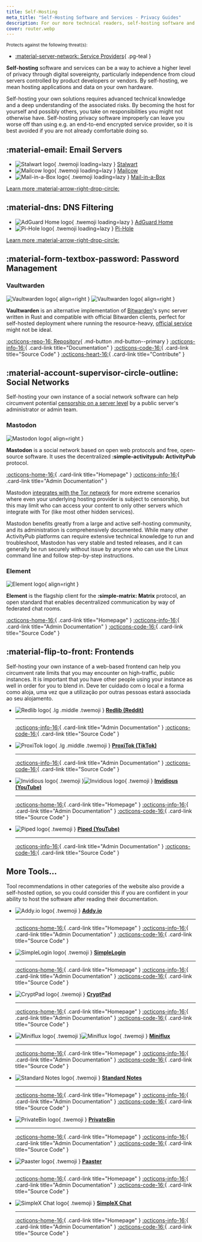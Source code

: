 ```yaml
---
title: Self-Hosting
meta_title: "Self-Hosting Software and Services - Privacy Guides"
description: For our more technical readers, self-hosting software and services can provide additional privacy assurances since you have maximum control over your data.
cover: router.webp
---
```


<small>Protects against the following threat(s):</small>

- [:material-server-network: Service Providers](../basics/common-threats.md#privacy-from-service-providers){ .pg-teal }

**Self-hosting** software and services can be a way to achieve a higher level of privacy through digital sovereignty, particularly independence from cloud servers controlled by product developers or vendors. By self-hosting, we mean hosting applications and data on your own hardware.

Self-hosting your own solutions requires advanced technical knowledge and a deep understanding of the associated risks. By becoming the host for yourself and possibly others, you take on responsibilities you might not otherwise have. Self-hosting privacy software improperly can leave you worse off than using e.g. an end-to-end encrypted service provider, so it is best avoided if you are not already comfortable doing so.

## :material-email: Email Servers

<div class="grid cards" markdown>

- ![Stalwart logo](../assets/img/self-hosting/stalwart.svg){ .twemoji loading=lazy } [Stalwart](email-servers.md#stalwart)
- ![Mailcow logo](../assets/img/self-hosting/mailcow.svg){ .twemoji loading=lazy } [Mailcow](email-servers.md#mailcow)
- ![Mail-in-a-Box logo](../assets/img/self-hosting/mail-in-a-box.svg){ .twemoji loading=lazy } [Mail-in-a-Box](email-servers.md#mail-in-a-box)

</div>

[Learn more :material-arrow-right-drop-circle:](email-servers.md)

## :material-dns: DNS Filtering

<div class="grid cards" markdown>

- ![AdGuard Home logo](../assets/img/self-hosting/adguard-home.svg){ .twemoji loading=lazy } [AdGuard Home](dns-filtering.md#adguard-home)
- ![Pi-Hole logo](../assets/img/self-hosting/pi-hole.svg){ .twemoji loading=lazy } [Pi-Hole](dns-filtering.md#pi-hole)

</div>

[Learn more :material-arrow-right-drop-circle:](dns-filtering.md)

## :material-form-textbox-password: Password Management

### Vaultwarden

<div class="admonition recommendation" markdown>

![Vaultwarden logo](../assets/img/self-hosting/vaultwarden.svg#only-light){ align=right }
![Vaultwarden logo](../assets/img/self-hosting/vaultwarden-dark.svg#only-dark){ align=right }

**Vaultwarden** is an alternative implementation of [Bitwarden](../passwords.md#bitwarden)'s sync server written in Rust and compatible with official Bitwarden clients, perfect for self-hosted deployment where running the resource-heavy, [official service](https://github.com/bitwarden/server) might not be ideal.

[:octicons-repo-16: Repository](https://github.com/dani-garcia/vaultwarden#readme){ .md-button .md-button--primary }
[:octicons-info-16:](https://github.com/dani-garcia/vaultwarden/wiki){ .card-link title="Documentation" }
[:octicons-code-16:](https://github.com/dani-garcia/vaultwarden){ .card-link title="Source Code" }
[:octicons-heart-16:](https://github.com/sponsors/dani-garcia){ .card-link title="Contribute" }

</div>

## :material-account-supervisor-circle-outline: Social Networks

Self-hosting your own instance of a social network software can help circumvent potential [censorship on a server level](../social-networks.md#censorship-resistance) by a public server's administrator or admin team.

### Mastodon

<div class="admonition recommendation" markdown>

![Mastodon logo](../assets/img/social-networks/mastodon.svg){ align=right }

**Mastodon** is a social network based on open web protocols and free, open-source software. It uses the decentralized **:simple-activitypub: ActivityPub** protocol.

[:octicons-home-16:](https://joinmastodon.org){ .card-link title="Homepage" }
[:octicons-info-16:](https://docs.joinmastodon.org/admin/prerequisites){ .card-link title="Admin Documentation" }

</div>

Mastodon [integrates with the Tor network](https://docs.joinmastodon.org/admin/optional/tor) for more extreme scenarios where even your underlying hosting provider is subject to censorship, but this may limit who can access your content to only other servers which integrate with Tor (like most other hidden services).

Mastodon benefits greatly from a large and active self-hosting community, and its administration is comprehensively documented. While many other ActivityPub platforms can require extensive technical knowledge to run and troubleshoot, Mastodon has very stable and tested releases, and it can generally be run securely without issue by anyone who can use the Linux command line and follow step-by-step instructions.

### Element

<div class="admonition recommendation" markdown>

![Element logo](../assets/img/social-networks/element.svg){ align=right }

**Element** is the flagship client for the **:simple-matrix: Matrix** protocol, an open standard that enables decentralized communication by way of federated chat rooms.

[:octicons-home-16:](https://element.io){ .card-link title="Homepage" }
[:octicons-info-16:](https://element-hq.github.io/synapse/latest){ .card-link title="Admin Documentation" }
[:octicons-code-16:](https://github.com/element-hq){ .card-link title="Source Code" }

</div>

## :material-flip-to-front: Frontends

Self-hosting your own instance of a web-based frontend can help you circumvent rate limits that you may encounter on high-traffic, public instances. It is important that you have other people using your instance as well in order for you to blend in. Deve ter cuidado com o local e a forma como aloja, uma vez que a utilização por outras pessoas estará associada ao seu alojamento.

<div class="grid cards" markdown>

- ![Redlib logo](../assets/img/frontends/redlib.svg){ .lg .middle .twemoji } [**Redlib (Reddit)**](../frontends.md#redlib)

  ---

  [:octicons-info-16:](https://github.com/redlib-org/redlib#deployment){ .card-link title="Admin Documentation" }
  [:octicons-code-16:](https://github.com/redlib-org/redlib){ .card-link title="Source Code" }

- ![ProxiTok logo](../assets/img/frontends/proxitok.svg){ .lg .middle .twemoji } [**ProxiTok (TikTok)**](../frontends.md#proxitok)

  ---

  [:octicons-info-16:](https://github.com/pablouser1/ProxiTok/wiki/Self-hosting){ .card-link title="Admin Documentation" }
  [:octicons-code-16:](https://github.com/pablouser1/ProxiTok){ .card-link title="Source Code" }

- ![Invidious logo](../assets/img/frontends/invidious.svg#only-light){ .twemoji }![Invidious logo](../assets/img/frontends/invidious-dark.svg#only-dark){ .twemoji } [**Invidious (YouTube)**](../frontends.md#invidious)

  ---

  [:octicons-home-16:](https://invidious.io){ .card-link title="Homepage" }
  [:octicons-info-16:](https://docs.invidious.io/installation){ .card-link title="Admin Documentation" }
  [:octicons-code-16:](https://github.com/iv-org/invidious){ .card-link title="Source Code" }

- ![Piped logo](../assets/img/frontends/piped.svg){ .twemoji } [**Piped (YouTube)**](../frontends.md#piped)

  ---

  [:octicons-info-16:](https://docs.piped.video/docs/self-hosting){ .card-link title="Admin Documentation" }
  [:octicons-code-16:](https://github.com/TeamPiped/Piped){ .card-link title="Source Code" }

</div>

## More Tools...

Tool recommendations in other categories of the website also provide a self-hosted option, so you could consider this if you are confident in your ability to host the software after reading their documentation.

<div class="grid cards" markdown>

- ![Addy.io logo](../assets/img/email-aliasing/addy.svg){ .twemoji } [**Addy.io**](../email-aliasing.md#addyio)

  ---

  [:octicons-home-16:](https://addy.io){ .card-link title="Homepage" }
  [:octicons-info-16:](https://addy.io/self-hosting){ .card-link title="Admin Documentation" }
  [:octicons-code-16:](https://github.com/anonaddy){ .card-link title="Source Code" }

- ![SimpleLogin logo](../assets/img/email-aliasing/simplelogin.svg){ .twemoji } [**SimpleLogin**](../email-aliasing.md#simplelogin)

  ---

  [:octicons-home-16:](https://addy.io){ .card-link title="Homepage" }
  [:octicons-info-16:](https://github.com/simple-login/app#prerequisites){ .card-link title="Admin Documentation" }
  [:octicons-code-16:](https://github.com/simple-login){ .card-link title="Source Code" }

- ![CryptPad logo](../assets/img/document-collaboration/cryptpad.svg){ .twemoji } [**CryptPad**](../document-collaboration.md#cryptpad)

  ---

  [:octicons-home-16:](https://cryptpad.fr){ .card-link title="Homepage" }
  [:octicons-info-16:](https://docs.cryptpad.org/en/admin_guide/index.html){ .card-link title="Admin Documentation" }
  [:octicons-code-16:](https://github.com/xwiki-labs/cryptpad){ .card-link title="Source Code" }

- ![Miniflux logo](../assets/img/news-aggregators/miniflux.svg#only-light){ .twemoji }![Miniflux logo](../assets/img/news-aggregators/miniflux-dark.svg#only-dark){ .twemoji } [**Miniflux**](../news-aggregators.md#miniflux)

  ---

  [:octicons-home-16:](https://miniflux.app){ .card-link title="Homepage" }
  [:octicons-info-16:](https://miniflux.app/docs/index.html#administration-guide){ .card-link title="Admin Documentation" }
  [:octicons-code-16:](https://github.com/miniflux/v2){ .card-link title="Source Code" }

- ![Standard Notes logo](../assets/img/notebooks/standard-notes.svg){ .twemoji } [**Standard Notes**](../notebooks.md#standard-notes)

  ---

  [:octicons-home-16:](https://standardnotes.com){ .card-link title="Homepage" }
  [:octicons-info-16:](https://standardnotes.com/help/47/can-i-self-host-standard-notes){ .card-link title="Admin Documentation" }
  [:octicons-code-16:](https://github.com/standardnotes){ .card-link title="Source Code" }

- ![PrivateBin logo](../assets/img/pastebins/privatebin.svg){ .twemoji } [**PrivateBin**](../pastebins.md#privatebin)

  ---

  [:octicons-home-16:](https://privatebin.info){ .card-link title="Homepage" }
  [:octicons-info-16:](https://github.com/PrivateBin/PrivateBin/blob/master/doc/Installation.md){ .card-link title="Admin Documentation" }
  [:octicons-code-16:](https://github.com/PrivateBin/PrivateBin){ .card-link title="Source Code" }

- ![Paaster logo](../assets/img/pastebins/paaster.svg){ .twemoji } [**Paaster**](../pastebins.md#paaster)

  ---

  [:octicons-home-16:](https://paaster.io){ .card-link title="Homepage" }
  [:octicons-info-16:](https://github.com/WardPearce/paaster#deployment){ .card-link title="Admin Documentation" }
  [:octicons-code-16:](https://github.com/WardPearce/paaster){ .card-link title="Source Code" }

- ![SimpleX Chat logo](../assets/img/messengers/simplex.svg){ .twemoji } [**SimpleX Chat**](../real-time-communication.md#simplex-chat)

  ---

  [:octicons-home-16:](https://simplex.chat){ .card-link title="Homepage" }
  [:octicons-info-16:](https://simplex.chat/docs/server.html){ .card-link title="Admin Documentation" }
  [:octicons-code-16:](https://github.com/simplex-chat){ .card-link title="Source Code" }

</div>
